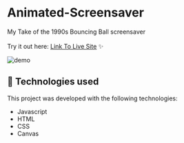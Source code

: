 # Animated-Screensaver

My Take of the 1990s Bouncing Ball screensaver
<br><br>Try it out here: [Link To Live Site](https://beckygia.github.io/Animated-Screensaver/) ✨

![demo](https://github.com/beckygia/Animated-Screensaver/blob/main/animatedscreensaver.gif)

## 🚀 Technologies used

This project was developed with the following technologies:

- Javascript
- HTML
- CSS
- Canvas
